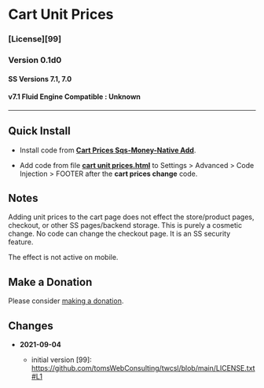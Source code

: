 # Cart Unit Prices

### [License][99]

### Version 0.1d0

#### SS Versions 7.1, 7.0

#### v7.1 Fluid Engine Compatible : Unknown

---

## Quick Install

* Install code from
  **[Cart Prices Sqs-Money-Native Add](https://github.com/tomsWebConsulting/twcsl/tree/main/Cart%20Prices%20Sqs-Money-Native%20Add)**.
  
* Add code from file
  **[cart unit prices.html](cart%20unit%20prices.html#L1)**
  to Settings > Advanced > Code Injection > FOOTER after the **cart prices
  change** code.

## Notes

Adding unit prices to the cart page does not effect the store/product
pages, checkout, or other SS pages/backend storage. This is purely a cosmetic
change. No code can change the checkout page. It is an SS security feature.

The effect is not active on mobile.

## Make a Donation

Please consider
[making a donation](https://github.com/tomsWebConsulting/twcsl#make-a-donation).

## Changes

<!-- * **2021-08-29**

  * changed the regular expression to capture more variations of currency number
    format
  * bumped version to 0.1d1
  -->
* **2021-09-04**

  * initial version
[99]: https://github.com/tomsWebConsulting/twcsl/blob/main/LICENSE.txt#L1
